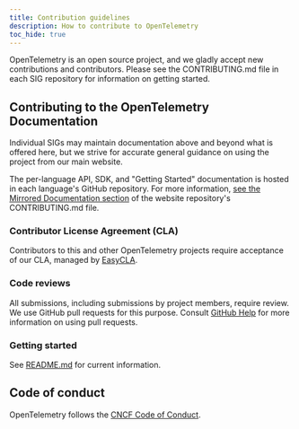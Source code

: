 ```yaml
---
title: Contribution guidelines
description: How to contribute to OpenTelemetry
toc_hide: true
---
```


OpenTelemetry is an open source project, and we gladly accept new contributions
and contributors. Please see the CONTRIBUTING.md file in each SIG repository
for information on getting started.

## Contributing to the OpenTelemetry Documentation

Individual SIGs may maintain documentation above and beyond what is offered here,
but we strive for accurate general guidance on using the project from our main website.

The per-language API, SDK, and "Getting Started" documentation is hosted in each
language's GitHub repository. For more information,
[see the Mirrored Documentation section](https://github.com/open-telemetry/opentelemetry.io/blob/main/CONTRIBUTING.md#mirrored-documentation)
of the website repository's CONTRIBUTING.md file.

### Contributor License Agreement (CLA)

Contributors to this and other OpenTelemetry projects require acceptance of our CLA,
managed by [EasyCLA](https://lfcla.com/).

### Code reviews

All submissions, including submissions by project members, require review. We
use GitHub pull requests for this purpose. Consult
[GitHub Help](https://help.github.com/articles/about-pull-requests/) for more
information on using pull requests.

### Getting started

See [README.md](https://github.com/open-telemetry/opentelemetry.io#readme) for current information.

## Code of conduct

OpenTelemetry follows the
[CNCF Code of Conduct](https://github.com/cncf/foundation/blob/master/code-of-conduct.md).
